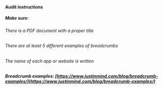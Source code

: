 #### Audit instructions

##### Make sure: 

###### There is a PDF document with a proper title
###### There are at least 5 different examples of breadcrumbs
###### The name of each app or website is written

##### Breadcrumb examples: [https://www.justinmind.com/blog/breadcrumb-examples/](https://www.justinmind.com/blog/breadcrumb-examples/)